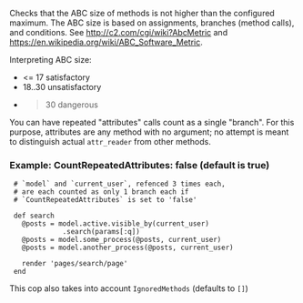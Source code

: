 Checks that the ABC size of methods is not higher than the
configured maximum. The ABC size is based on assignments, branches
(method calls), and conditions. See http://c2.com/cgi/wiki?AbcMetric
and https://en.wikipedia.org/wiki/ABC_Software_Metric.

Interpreting ABC size:

* <= 17 satisfactory
* 18..30 unsatisfactory
* > 30 dangerous

You can have repeated "attributes" calls count as a single "branch".
For this purpose, attributes are any method with no argument; no attempt
is meant to distinguish actual `attr_reader` from other methods.

### Example: CountRepeatedAttributes: false (default is true)

     # `model` and `current_user`, refenced 3 times each,
     # are each counted as only 1 branch each if
     # `CountRepeatedAttributes` is set to 'false'

     def search
       @posts = model.active.visible_by(current_user)
                 .search(params[:q])
       @posts = model.some_process(@posts, current_user)
       @posts = model.another_process(@posts, current_user)

       render 'pages/search/page'
     end

This cop also takes into account `IgnoredMethods` (defaults to `[]`)